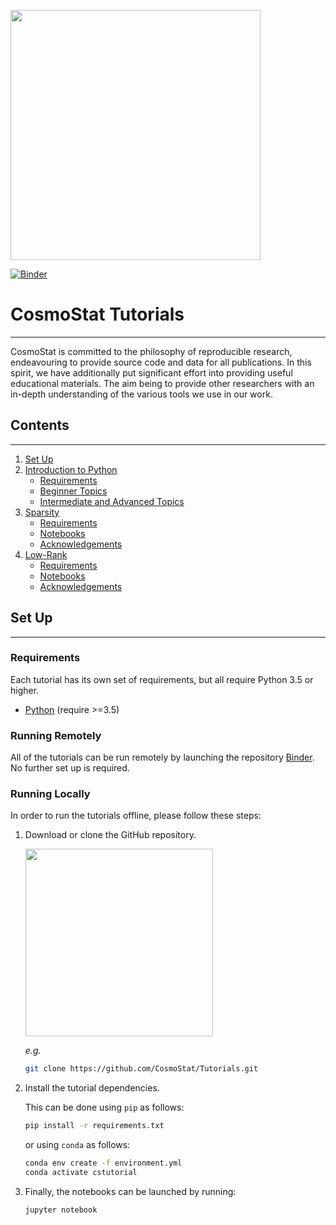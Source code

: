 <a href="http://www.cosmostat.org/" target_="blank"><img src="http://www.cosmostat.org/wp-content/uploads/2017/07/CosmoStat-Logo_WhiteBK.jpg" width="400"></a>

[![Binder](https://mybinder.org/badge_logo.svg)](https://mybinder.org/v2/gh/CosmoStat/Tutorials/master)

# CosmoStat Tutorials
---

CosmoStat is committed to the philosophy of reproducible research, endeavouring
to provide source code and data for all publications. In this spirit, we have
additionally put significant effort into providing useful educational
materials. The aim being to provide other researchers with an in-depth
understanding of the various tools we use in our work.


## Contents
---

1. [Set Up](#Set-Up)
1. [Introduction to Python](./python/README.md)
   * [Requirements](./python/README.md#Requirements)
   * [Beginner Topics](./python/README.md#tutorial-1-beginner-topics)
   * [Intermediate and Advanced Topics](./python/README.md#tutorial-2-intermediate-and-advanced-topics)
1. [Sparsity](./ada/README.md)
   * [Requirements](./ada/README.md#Requirements)
   * [Notebooks](./ada/README.md#Notebooks)
   * [Acknowledgements](./ada/README.md#Acknowledgements)
1. [Low-Rank](./low-rank/README.md)
   * [Requirements](./low-rank/README.md#Requirements)
   * [Notebooks](./low-rank/README.md#Notebooks)
   * [Acknowledgements](./low-rank/README.md#Acknowledgements)

## Set Up
---

### Requirements

Each tutorial has its own set of requirements, but all require Python 3.5 or higher.

* <a href="https://www.python.org/" target_="blank">Python</a> (require >=3.5)


### Running Remotely

All of the tutorials can be run remotely by launching the repository
[Binder](https://mybinder.org/v2/gh/CosmoStat/Tutorials/master). No further set
up is required.

### Running Locally

In order to run the tutorials offline, please follow these steps:

1. Download or clone the GitHub repository.

    <img src="http://www.cs.williams.edu/~dbarowy/cs334s18/assets/tutorials/github/github-clone-button.png" width="300">

    *e.g.*

    ```bash
    git clone https://github.com/CosmoStat/Tutorials.git
    ```

2. Install the tutorial dependencies.

    This can be done using `pip` as follows:

    ```bash
    pip install -r requirements.txt
    ```

      or using `conda` as follows:

    ```bash
    conda env create -f environment.yml
    conda activate cstutorial
    ```

3. Finally, the notebooks can be launched by running:

    ```bash
    jupyter notebook
    ```
